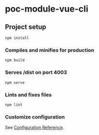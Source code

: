 # poc-module-vue-cli

## Project setup

```
npm install
```

### Compiles and minifies for production

```
npm build
```

### Serves /dist on port 4003

```
npm serve
```

### Lints and fixes files

```
npm lint
```

### Customize configuration

See [Configuration Reference](https://cli.vuejs.org/config/).
